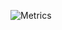![Metrics](https://metrics.lecoq.io/valzargaming?template=classic&config.timezone=America%2FNew_York)
